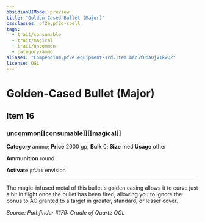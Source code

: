 ```yaml
---
obsidianUIMode: preview
title: "Golden-Cased Bullet (Major)"
cssclasses: pf2e,pf2e-spell
tags:
  - trait/consumable
  - trait/magical
  - trait/uncommon
  - category/ammo
aliases: "Compendium.pf2e.equipment-srd.Item.bKc5f8dAOjv1kwQ2"
license: OGL
---
```

# Golden-Cased Bullet (Major)
## Item 16
### [uncommon](uncommon "Uncommon Rarity Trait")[[consumable]][[magical]]

**Category** ammo; 
**Price** 2000 gp; 
**Bulk** 0; **Size** med
**Usage** other

**Ammunition** round

**Activate** `pf2:1` envision

* * *

The magic-infused metal of this bullet's golden casing allows it to curve just a bit in flight once the bullet has been fired, allowing you to ignore the bonus to AC granted to a target in greater, standard, or lesser cover.

*Source: Pathfinder #179: Cradle of Quartz*
*OGL*
